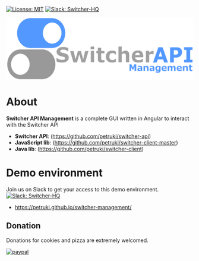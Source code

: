 [![License: MIT](https://img.shields.io/badge/License-MIT-yellow.svg)](https://opensource.org/licenses/MIT)
[![Slack: Switcher-HQ](https://img.shields.io/badge/slack-@switcher/hq-blue.svg?logo=slack)](https://switcher-hq.slack.com/)

![Switcher API Management: Cloud-based Feature Flag API](https://github.com/petruki/switcherapi-assets/blob/master/logo/switcherapi_management_grey.png)

# About  
**Switcher API Management** is a complete GUI written in Angular to interact with the Switcher API

 - **Switcher API**: (https://github.com/petruki/switcher-api)
 - **JavaScript lib**: (https://github.com/petruki/switcher-client-master)
 - **Java lib**: (https://github.com/petruki/switcher-client)

# Demo environment
Join us on Slack to get your access to this demo environment. [![Slack: Switcher-HQ](https://img.shields.io/badge/slack-@switcher/hq-blue.svg?logo=slack)](https://switcher-hq.slack.com/)

 - https://petruki.github.io/switcher-management/


## Donation
Donations for cookies and pizza are extremely welcomed.

[![paypal](https://www.paypalobjects.com/en_US/i/btn/btn_donateCC_LG.gif)](https://www.paypal.com/cgi-bin/webscr?cmd=_s-xclick&hosted_button_id=9FKW64V67RKXW&source=url)